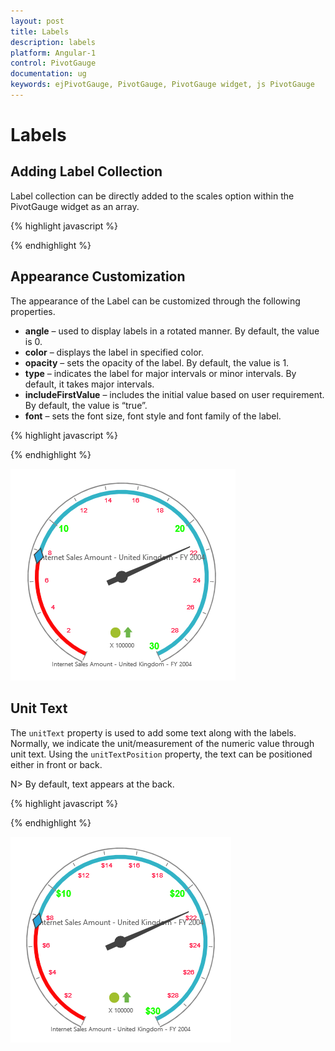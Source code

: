 ```yaml
---
layout: post
title: Labels
description: labels 
platform: Angular-1
control: PivotGauge
documentation: ug
keywords: ejPivotGauge, PivotGauge, PivotGauge widget, js PivotGauge 
---
```


# Labels

## Adding Label Collection

Label collection can be directly added to the scales option within the PivotGauge widget as an array.

{% highlight javascript %}

<div ng-controller="PivotGaugeCtrl">
    <div id="PivotGauge1" ej-pivotgauge e-scales="scales" />
</div>
<script>
    var scale= [{
        //..
        labels: [{
            angle: 20
        }]
    }];
    angular.module('PivotGaugeApp', ['ejangular']).controller('PivotGaugeCtrl', function ($scope) {
        //..
        $scope.scales = scale;
    });
</script>

{% endhighlight %}

## Appearance Customization

The appearance of the Label can be customized through the following properties.

* **angle** – used to display labels in a rotated manner. By default, the value is 0.
* **color** – displays the label in specified color.
* **opacity** – sets the opacity of the label. By default, the value is 1.
* **type** – indicates the label for major intervals or minor intervals.  By default, it takes major intervals.
* **includeFirstValue** – includes the initial value based on user requirement.  By default, the value is “true”.
* **font** – sets the font size, font style and font family of the label.

{% highlight javascript %}

<script>
    var scale= [{
        //..
        labels: [{
            //customizing major labels
            type: "major",
            color: "#1AFF01",
            opacity: 0.8,
            includeFirstValue: false,
            font: {
                size: "15px",
                fontFamily: "Arial",
                fontStyle: "bold"
            }
        },{
            //customizing minor labels
            type: "minor",
            color: "#FF103F",
            opacity: 0.8,
            includeFirstValue: true,
            font: {
                size: "10px",
                fontFamily: "Arial",
                fontStyle: "normal"
            }
        }]
    }];
    angular.module('PivotGaugeApp', ['ejangular']).controller('PivotGaugeCtrl', function ($scope) {
        //..
        $scope.scales = scale;
    });
</script>

{% endhighlight %}

![](Labels_images/AppearanceCustomization.png) 

## Unit Text

The `unitText` property is used to add some text along with the labels. Normally, we indicate the unit/measurement of the numeric value through unit text. Using the `unitTextPosition` property, the text can be positioned either in front or back. 

N> By default, text appears at the back.

{% highlight javascript %}

<script>
    var scale= [{
        //..
        labels: [{
            //for Major labels
            type: "major",
            unitText: "$",
            unitTextPosition: "front"
        },{
            //for Minor labels
            type: "minor",
            unitText: "$",
            unitTextPosition: "front"
        }]
    }];
    angular.module('PivotGaugeApp', ['ejangular']).controller('PivotGaugeCtrl', function ($scope) {
        //..
        $scope.scales = scale;
    });
</script>

{% endhighlight %}

![](Labels_images/UnitText.png)